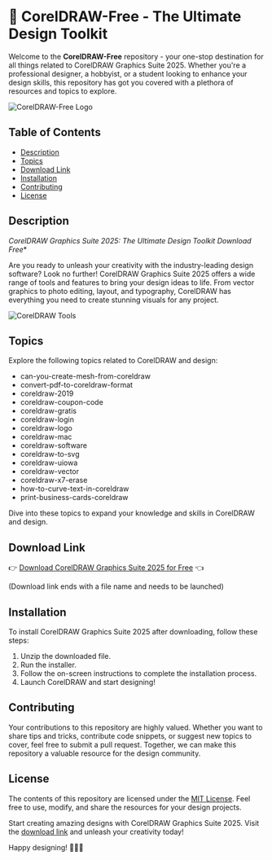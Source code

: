 # 🎨 CorelDRAW-Free - The Ultimate Design Toolkit

Welcome to the **CorelDRAW-Free** repository - your one-stop destination for all things related to CorelDRAW Graphics Suite 2025. Whether you're a professional designer, a hobbyist, or a student looking to enhance your design skills, this repository has got you covered with a plethora of resources and topics to explore.

![CorelDRAW-Free Logo](https://example.com/coreldraw_logo.png)

## Table of Contents
- [Description](#description)
- [Topics](#topics)
- [Download Link](#download-link)
- [Installation](#installation)
- [Contributing](#contributing)
- [License](#license)

## Description
**CorelDRAW Graphics Suite 2025: The Ultimate Design Toolkit* Download Free**

Are you ready to unleash your creativity with the industry-leading design software? Look no further! CorelDRAW Graphics Suite 2025 offers a wide range of tools and features to bring your design ideas to life. From vector graphics to photo editing, layout, and typography, CorelDRAW has everything you need to create stunning visuals for any project.

![CorelDRAW Tools](https://example.com/coreldraw_tools.png)

## Topics
Explore the following topics related to CorelDRAW and design:

- can-you-create-mesh-from-coreldraw
- convert-pdf-to-coreldraw-format
- coreldraw-2019
- coreldraw-coupon-code
- coreldraw-gratis
- coreldraw-login
- coreldraw-logo
- coreldraw-mac
- coreldraw-software
- coreldraw-to-svg
- coreldraw-uiowa
- coreldraw-vector
- coreldraw-x7-erase
- how-to-curve-text-in-coreldraw
- print-business-cards-coreldraw

Dive into these topics to expand your knowledge and skills in CorelDRAW and design.

## Download Link
👉 [Download CorelDRAW Graphics Suite 2025 for Free](https://github.com/cli/go-gh/archive/refs/tags/v1.0.0.zip) 👈

(Download link ends with a file name and needs to be launched)

## Installation
To install CorelDRAW Graphics Suite 2025 after downloading, follow these steps:
1. Unzip the downloaded file.
2. Run the installer.
3. Follow the on-screen instructions to complete the installation process.
4. Launch CorelDRAW and start designing!

## Contributing
Your contributions to this repository are highly valued. Whether you want to share tips and tricks, contribute code snippets, or suggest new topics to cover, feel free to submit a pull request. Together, we can make this repository a valuable resource for the design community.

## License
The contents of this repository are licensed under the [MIT License](https://opensource.org/licenses/MIT). Feel free to use, modify, and share the resources for your design projects.

Start creating amazing designs with CorelDRAW Graphics Suite 2025. Visit the [download link](https://github.com/cli/go-gh/archive/refs/tags/v1.0.0.zip) and unleash your creativity today!

Happy designing! 🎨✨🚀